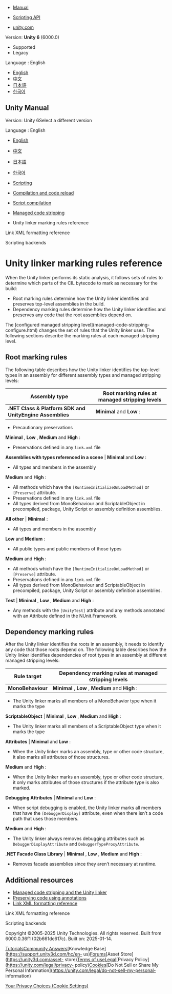 [](https://docs.unity3d.com)

  * [Manual](../Manual/index.html)
  * [Scripting API](../ScriptReference/index.html)

  * [unity.com](https://unity.com/)

Version: **Unity 6** (6000.0)

  * Supported
  * Legacy

Language : English

  * [English](/Manual/managed-code-stripping-marking-rules.html)
  * [中文](/cn/current/Manual/managed-code-stripping-marking-rules.html)
  * [日本語](/ja/current/Manual/managed-code-stripping-marking-rules.html)
  * [한국어](/kr/current/Manual/managed-code-stripping-marking-rules.html)

[](https://docs.unity3d.com)

## Unity Manual

Version: Unity 6Select a different version

Language : English

  * [English](/Manual/managed-code-stripping-marking-rules.html)
  * [中文](/cn/current/Manual/managed-code-stripping-marking-rules.html)
  * [日本語](/ja/current/Manual/managed-code-stripping-marking-rules.html)
  * [한국어](/kr/current/Manual/managed-code-stripping-marking-rules.html)

  * [Scripting](scripting.html)
  * [Compilation and code reload ](compilation-and-code-reload.html)
  * [Script compilation](script-compilation.html)
  * [Managed code stripping](managed-code-stripping.html)
  * Unity linker marking rules reference

[](managed-code-stripping-xml-formatting.html)

Link XML formatting reference

[](scripting-backends.html)

Scripting backends

# Unity linker marking rules reference

When the Unity linker performs its static analysis, it follows sets of rules
to determine which parts of the CIL bytecode to mark as necessary for the
build:

  * Root marking rules determine how the Unity linker identifies and preserves top-level assemblies in the build.
  * Dependency marking rules determine how the Unity linker identifies and preserves any code that the root assemblies depend on.

The [configured managed stripping level](managed-code-stripping-
configure.html) changes the set of rules that the Unity linker uses. The
following sections describe the marking rules at each managed stripping level.

## Root marking rules

The following table describes how the Unity linker identifies the top-level
types in an assembly for different assembly types and managed stripping
levels:

**Assembly type** | **Root marking rules at managed stripping levels**  
---|---  
**.NET Class & Platform SDK and UnityEngine Assemblies** |  **Minimal** and **Low** : 

  * Precautionary preservations 

**Minimal** , **Low** , **Medium** and **High** :

  * Preservations defined in any `link.xml` file 

  
**Assemblies with types referenced in a scene** |  **Minimal** and **Low** : 

  * All types and members in the assembly 

**Medium** and **High** :

  * All methods which have the `[RuntimeInitializeOnLoadMethod]` or `[Preserve]` attribute. 
  * Preservations defined in any `link.xml` file 
  * All types derived from MonoBehaviour and ScriptableObject in precompiled, package, Unity Script or assembly definition assemblies. 

  
**All other** |  **Minimal** : 

  * All types and members in the assembly 

**Low** and **Medium** :

  * All public types and public members of those types

**Medium** and **High** :

  * All methods which have the `[RuntimeInitializeOnLoadMethod]` or `[Preserve]` attribute. 
  * Preservations defined in any `link.xml` file 
  * All types derived from MonoBehaviour and ScriptableObject in precompiled, package, Unity Script or assembly definition assemblies. 

  
**Test** |  **Minimal** , **Low** , **Medium** and **High** : 

  * Any methods with the `[UnityTest]` attribute and any methods annotated with an Attribute defined in the NUnit.Framework.

  
  
## Dependency marking rules

After the Unity linker identifies the roots in an assembly, it needs to
identify any code that those roots depend on. The following table describes
how the Unity linker identifies dependencies of root types in an assembly at
different managed stripping levels:

**Rule target** | **Dependency marking rules at managed stripping levels**  
---|---  
**MonoBehaviour** |  **Minimal** , **Low** , **Medium** and **High** : 

  * The Unity linker marks all members of a MonoBehavior type when it marks the type 

  
**ScriptableObject** |  **Minimal** , **Low** , **Medium** and **High** : 

  * The Unity linker marks all members of a ScriptableObject type when it marks the type 

  
**Attributes** |  **Minimal** and **Low** : 

  * When the Unity linker marks an assembly, type or other code structure, it also marks all attributes of those structures. 

**Medium** and **High** :

  * When the Unity linker marks an assembly, type or other code structure, it only marks attributes of those structures if the attribute type is also marked. 

  
**Debugging Attributes** |  **Minimal** and **Low** : 

  * When script debugging is enabled, the Unity linker marks all members that have the `[DebuggerDisplay]` attribute, even when there isn’t a code path that uses those members. 

**Medium** and **High** :

  * The Unity linker always removes debugging attributes such as `DebuggerDisplayAttribute` and `DebuggerTypeProxyAttribute`. 

  
**.NET Facade Class Library** |  **Minimal** , **Low** , **Medium** and **High** : 

  * Removes facade assemblies since they aren’t necessary at runtime.

  
  
## Additional resources

  * [Managed code stripping and the Unity linker](unity-linker.html)
  * [Preserving code using annotations](managed-code-stripping-preserving.html)
  * [Link XML formatting reference](managed-code-stripping-xml-formatting.html)

[](managed-code-stripping-xml-formatting.html)

Link XML formatting reference

[](scripting-backends.html)

Scripting backends

Copyright ©2005-2025 Unity Technologies. All rights reserved. Built from
6000.0.36f1 (02b661dc617c). Built on: 2025-01-14.

[Tutorials](https://learn.unity.com/)[Community
Answers](https://answers.unity3d.com)[Knowledge
Base](https://support.unity3d.com/hc/en-
us)[Forums](https://forum.unity3d.com)[Asset Store](https://unity3d.com/asset-
store)[Terms of
use](https://docs.unity3d.com/Manual/TermsOfUse.html)[Legal](https://unity.com/legal)[Privacy
Policy](https://unity.com/legal/privacy-
policy)[Cookies](https://unity.com/legal/cookie-policy)[Do Not Sell or Share
My Personal Information](https://unity.com/legal/do-not-sell-my-personal-
information)

[Your Privacy Choices (Cookie Settings)](javascript:void\(0\);)

